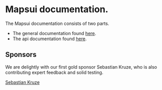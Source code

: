 # **Mapsui** documentation.

The Mapsui documentation consists of two parts.
- The general documentation found [here](http://mapsui.github.io/Mapsui/documentation/Home.html).
- The api documentation found [here](http://mapsui.github.io/Mapsui/api/index.html).

## Sponsors

We are delightly with our first gold sponsor Sebastian Kruze, who is also contributing expert feedback and solid testing.

[Sebastian Kruze](https://github.com/Sebastian1989101)

